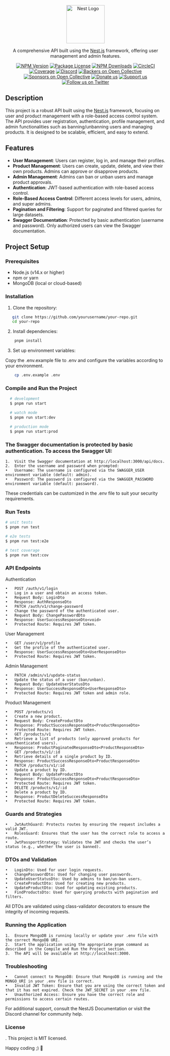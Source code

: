<p align="center">
  <a href="http://nestjs.com/" target="blank"><img src="https://nestjs.com/img/logo-small.svg" width="120" alt="Nest Logo" /></a>
</p>

<p align="center">A comprehensive API built using the <a href="http://nodejs.org" target="_blank">Nest.js</a> framework, offering user management and admin features.</p>
<p align="center">
<a href="https://www.npmjs.com/~nestjscore" target="_blank"><img src="https://img.shields.io/npm/v/@nestjs/core.svg" alt="NPM Version" /></a>
<a href="https://www.npmjs.com/~nestjscore" target="_blank"><img src="https://img.shields.io/npm/l/@nestjs/core.svg" alt="Package License" /></a>
<a href="https://www.npmjs.com/~nestjscore" target="_blank"><img src="https://img.shields.io/npm/dm/@nestjs/common.svg" alt="NPM Downloads" /></a>
<a href="https://circleci.com/gh/nestjs/nest" target="_blank"><img src="https://img.shields.io/circleci/build/github/nestjs/nest/master" alt="CircleCI" /></a>
<a href="https://coveralls.io/github/nestjs/nest?branch=master" target="_blank"><img src="https://coveralls.io/repos/github/nestjs/nest/badge.svg?branch=master#9" alt="Coverage" /></a>
<a href="https://discord.gg/G7Qnnhy" target="_blank"><img src="https://img.shields.io/badge/discord-online-brightgreen.svg" alt="Discord"/></a>
<a href="https://opencollective.com/nest#backer" target="_blank"><img src="https://opencollective.com/nest/backers/badge.svg" alt="Backers on Open Collective" /></a>
<a href="https://opencollective.com/nest#sponsor" target="_blank"><img src="https://opencollective.com/nest/sponsors/badge.svg" alt="Sponsors on Open Collective" /></a>
  <a href="https://paypal.me/kamilmysliwiec" target="_blank"><img src="https://img.shields.io/badge/Donate-PayPal-ff3f59.svg" alt="Donate us"/></a>
    <a href="https://opencollective.com/nest#sponsor"  target="_blank"><img src="https://img.shields.io/badge/Support%20us-Open%20Collective-41B883.svg" alt="Support us"></a>
  <a href="https://twitter.com/nestframework" target="_blank"><img src="https://img.shields.io/twitter/follow/nestframework.svg?style=social&label=Follow" alt="Follow us on Twitter"></a>
</p>

## Description

This project is a robust API built using the [Nest.js](https://github.com/nestjs/nest) framework, focusing on user and product management with a role-based access control system. The API provides user registration, authentication, profile management, and admin functionalities such as banning/unbanning users and managing products. It is designed to be scalable, efficient, and easy to extend.

## Features

- **User Management**: Users can register, log in, and manage their profiles.
- **Product Management**: Users can create, update, delete, and view their own products. Admins can approve or disapprove products.
- **Admin Management**: Admins can ban or unban users and manage product approvals.
- **Authentication**: JWT-based authentication with role-based access control.
- **Role-Based Access Control**: Different access levels for users, admins, and super admins.
- **Pagination and Filtering**: Support for paginated and filtered queries for large datasets.
- **Swagger Documentation**: Protected by basic authentication (username and password). Only authorized users can view the Swagger documentation.


## Project Setup

### Prerequisites

- Node.js (v14.x or higher)
- npm or yarn
- MongoDB (local or cloud-based)

### Installation

1. Clone the repository:

```bash
   git clone https://github.com/yourusername/your-repo.git
   cd your-repo
```

2.	Install dependencies:

```bash
    pnpm install
```

3.	Set up environment variables:

Copy the .env.example file to .env and configure the variables according to your environment.

```bash
    cp .env.example .env
```


### Compile and Run the Project
```bash
  # development
  $ pnpm run start

  # watch mode
  $ pnpm run start:dev

  # production mode
  $ pnpm run start:prod
```
### The Swagger documentation is protected by basic authentication. To access the Swagger UI:

	1.	Visit the Swagger documentation at http://localhost:3000/api/docs.
	2.	Enter the username and password when prompted:
	•	Username: The username is configured via the SWAGGER_USER environment variable (default: admin).
	•	Password: The password is configured via the SWAGGER_PASSWORD environment variable (default: password).

These credentials can be customized in the .env file to suit your security requirements.

### Run Tests
```bash
# unit tests
$ pnpm run test

# e2e tests
$ pnpm run test:e2e

# test coverage
$ pnpm run test:cov
```


### API Endpoints
Authentication

	•	POST /auth/v1/login
	•	Log in a user and obtain an access token.
	•	Request Body: LoginDto
	•	Response: AuthResponseDto
	•	PATCH /auth/v1/change-password
	•	Change the password of the authenticated user.
	•	Request Body: ChangePasswordDto
	•	Response: UserSuccessResponseDto<void>
	•	Protected Route: Requires JWT token.

User Management

	•	GET /user/v1/profile
	•	Get the profile of the authenticated user.
	•	Response: UserSuccessResponseDto<UserResponseDto>
	•	Protected Route: Requires JWT token.

Admin Management

	•	PATCH /admin/v1/update-status
	•	Update the status of a user (ban/unban).
	•	Request Body: UpdateUserStatusDto
	•	Response: UserSuccessResponseDto<UserResponseDto>
	•	Protected Route: Requires JWT token and admin role.

 Product Management

	•	POST /products/v1
	•	Create a new product.
	•	Request Body: CreateProductDto
	•	Response: ProductSuccessResponseDto<ProductResponseDto>
	•	Protected Route: Requires JWT token.
	•	GET /products/v1
	•	Retrieve a list of products (only approved products for unauthenticated users).
	•	Response: ProductPaginatedResponseDto<ProductResponseDto>
	•	GET /products/v1/:id
	•	Retrieve details of a single product by ID.
	•	Response: ProductSuccessResponseDto<ProductResponseDto>
	•	PATCH /products/v1/:id
	•	Update a product by ID.
	•	Request Body: UpdateProductDto
	•	Response: ProductSuccessResponseDto<ProductResponseDto>
	•	Protected Route: Requires JWT token.
	•	DELETE /products/v1/:id
	•	Delete a product by ID.
	•	Response: ProductDeleteSuccessResponseDto
	•	Protected Route: Requires JWT token.

### Guards and Strategies

	•	JwtAuthGuard: Protects routes by ensuring the request includes a valid JWT.
	•	RolesGuard: Ensures that the user has the correct role to access a route.
	•	JwtPassportStrategy: Validates the JWT and checks the user’s status (e.g., whether the user is banned).

### DTOs and Validation

	•	LoginDto: Used for user login requests.
	•	ChangePasswordDto: Used for changing user passwords.
	•	UpdateUserStatusDto: Used by admins to ban/un-ban users.
	•	CreateProductDto: Used for creating new products.
	•	UpdateProductDto: Used for updating existing products.
	•	FindProductsDto: Used for querying products with pagination and filters.

All DTOs are validated using class-validator decorators to ensure the integrity of incoming requests.

### Running the Application

	1.	Ensure MongoDB is running locally or update your .env file with the correct MongoDB URI.
	2.	Start the application using the appropriate pnpm command as described in the Compile and Run the Project section.
	3.	The API will be available at http://localhost:3000.

### Troubleshooting

	•	Cannot connect to MongoDB: Ensure that MongoDB is running and the MONGO_URI in your .env file is correct.
	•	Invalid JWT Token: Ensure that you are using the correct token and that it has not expired. Check the JWT_SECRET in your .env file.
	•	Unauthorized Access: Ensure you have the correct role and permissions to access certain routes.

For additional support, consult the NestJS Documentation or visit the Discord channel for community help.

### License
.
This project is MIT licensed.

Happy coding ;) 🥂